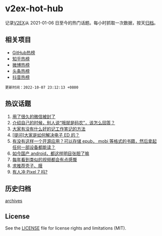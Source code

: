 # v2ex-hot-hub

 记录[V2EX](https://www.v2ex.com/)从 2021-01-06 日至今的热门话题。每小时抓取一次数据，按天[归档](archives)。
 
 ## 相关项目

- [GitHub热榜](https://github.com/lonnyzhang423/github-hot-hub)
- [知乎热榜](https://github.com/lonnyzhang423/zhihu-hot-hub)
- [微博热榜](https://github.com/lonnyzhang423/weibo-hot-hub)
- [头条热榜](https://github.com/lonnyzhang423/toutiao-hot-hub)
- [抖音热榜](https://github.com/lonnyzhang423/douyin-hot-hub)


 `更新时间：2022-10-07 23:12:13 +0800`

## 热议话题

1. [用了很久的微信被封了](https://www.v2ex.com/t/885018)
1. [介绍自己的时候，别人说“哦就是码农”，该怎么回答？](https://www.v2ex.com/t/884950)
1. [大家有没有什么好的记工作笔记的方法](https://www.v2ex.com/t/884947)
1. [[提问]大家是如何解决电子 ED 的？](https://www.v2ex.com/t/884992)
1. [有没有这样一个开源应用？可以存储 epub， mobi 等格式的书籍，然后拿起任何一部设备都能读？](https://www.v2ex.com/t/884988)
1. [如今国产 android，都这样明目张胆了嘛](https://www.v2ex.com/t/885075)
1. [每年看到类似的视频都会有点感慨](https://www.v2ex.com/t/884975)
1. [求推荐壳子、膜](https://www.v2ex.com/t/884997)
1. [有人冲 Pixel 7 吗?](https://www.v2ex.com/t/884956)

## 历史归档

[archives](archives)

## License

See the [LICENSE](LICENSE) file for license rights and limitations (MIT).
